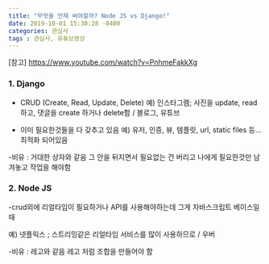 ```yaml
---
title: "무엇을 언제 써야할까? Node JS vs Django!"
date: 2019-10-01 15:30:28 -0400
categories: 관심사
tags : 관심사, 유튜브영상
---
```

<style>
  .content {font-size:16px; }
  </style>
[참고]
https://www.youtube.com/watch?v=PnhmeFakkXg

<h3>1. Django</h3>

- CRUD (Create, Read, Update, Delete)
예) 인스타그램; 사진을 update, read하고, 댓글을 create 하거나 delete함 / 블로그, 유튜브

- 이미 필요한것들을 다 갖추고 있음
예) 유저, 인증, 뷰, 템플릿, url, static files  등... 최적화 되어있음

-비유 :
거대한 상자와 같음
그 안을 뒤지면서 필요없는 건 버리고 
나에게 필요한것만 남겨놓고 작업을 해야함

<h3>2. Node JS</h3>

-crud외에 리얼타임이 필요하거나 
API를 사용해야하는데 그게 자바스크립트 베이스일때

예) 넷플릭스 ; 스트리밍같은 리얼타임 서비스를 많이 사용하므로 / 우버

-비유 :
레고와 같음
레고 처럼 조합을 만들어야 함

